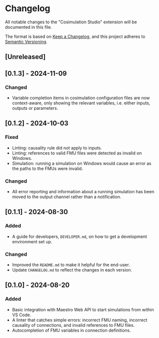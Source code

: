 # Changelog

All notable changes to the "Cosimulation Studio" extension will be documented in this file.

The format is based on [Keep a Changelog](https://keepachangelog.com/en/1.1.0/), and this project adheres to [Semantic Versioning](https://semver.org/spec/v2.0.0.html).

## [Unreleased]

## [0.1.3] - 2024-11-09

### Changed

- Variable completion items in cosimulation configuration files are now context-aware, only showing the relevant variables, i.e. either inputs, outputs or parameters.

## [0.1.2] - 2024-10-03

### Fixed

- Linting: causality rule did not apply to inputs.
- Linting: references to valid FMU files were detected as invalid on Windows.
- Simulation: running a simulation on Windows would cause an error as the paths to the FMUs were invalid.

### Changed

- All error reporting and information about a running simulation has been moved to the output channel rather than a notification.

## [0.1.1] - 2024-08-30

### Added

- A guide for developers, `DEVELOPER.md`, on how to get a development environment set up.

### Changed

- Improved the `README.md` to make it helpful for the end-user.
- Update `CHANGELOG.md` to reflect the changes in each version.

## [0.1.0] - 2024-08-20

### Added

- Basic integration with Maestro Web API to start simulations from within VS Code.
- A linter that catches simple errors: incorrect FMU naming, incorrect causality of connections, and invalid references to FMU files.
- Autocompletion of FMU variables in connection definitions.
